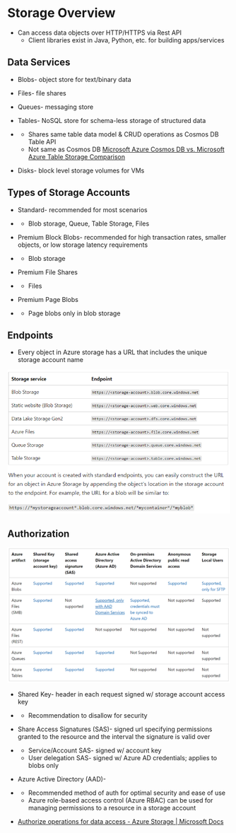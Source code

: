 # Storage Overview

- Can access data objects over HTTP/HTTPS via Rest API
  - Client libraries exist in Java, Python, etc. for building apps/services

## Data Services

- Blobs- object store for text/binary data

- Files- file shares 

- Queues- messaging store

- Tables- NoSQL store for schema-less storage of structured data

- - Shares same table data model & CRUD operations as Cosmos DB Table API
  - Not same as Cosmos DB [Microsoft Azure Cosmos DB vs. Microsoft Azure Table Storage Comparison](https://db-engines.com/en/system/Microsoft+Azure+Cosmos+DB%3BMicrosoft+Azure+Table+Storage)

- Disks- block level storage volumes for VMs

## Types of Storage Accounts

- Standard- recommended for most scenarios

- - Blob storage, Queue, Table Storage, Files

- Premium Block Blobs-  recommended for high transaction rates, smaller objects, or low storage latency requirements

- - Blob storage

- Premium File Shares

- - Files

- Premium Page Blobs

- - Page blobs only in blob storage

## Endpoints

- Every object in Azure storage has a URL that includes the unique storage account name

![storage endpoints](../static/storage_endpoints.png)

## Authorization

![storage_auth](../static/storage_auth.png)

- Shared Key- header in each request signed w/ storage account access key

- - Recommendation to disallow for security

- Share Access Signatures (SAS)- signed url specifying permissions granted to the resource and the interval the signature is valid over

- - Service/Account SAS- signed w/ account key
  - User delegation SAS- signed w/ Azure AD credentials; applies to blobs only

- Azure Active Directory (AAD)-     

- - Recommended method of auth for optimal security and ease of use 
  - Azure role-based access control (Azure RBAC) can be used for managing permissions to a resource in a storage account

- [Authorize operations for data access - Azure Storage | Microsoft Docs](https://docs.microsoft.com/en-us/azure/storage/common/authorize-data-access)